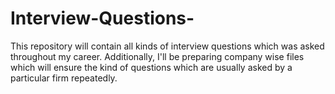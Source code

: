 # Interview-Questions-
This repository will contain all kinds of interview questions which was asked throughout my career. Additionally, I'll be preparing company wise files which will ensure the kind of questions which are usually asked by a particular firm repeatedly.
